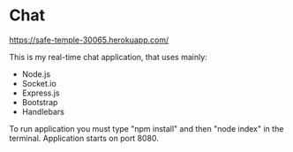 # Chat 

https://safe-temple-30065.herokuapp.com/

This is my real-time chat application, that uses mainly: 
- Node.js
- Socket.io
- Express.js 
- Bootstrap 
- Handlebars

To run application you must type "npm install" and then "node index" in the terminal.
Application starts on port 8080.

